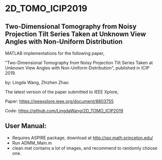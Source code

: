 # 2D_TOMO_ICIP2019
Two-Dimensional Tomography from Noisy Projection Tilt Series Taken at Unknown View Angles with Non-Uniform Distribution
-------------------------------------------------------

MATLAB implementations for the following paper,

"Two-Dimensional Tomography from Noisy Projection Tilt Series Taken at Unknown View Angles with Non-Uniform Distribution",
published in ICIP 2019.

by: Lingda Wang, Zhizhen Zhao

The latest version of the paper submitted to IEEE Xplore,

Paper: https://ieeexplore.ieee.org/document/8803755

Code: https://github.com/LingdaWang/2D_TOMO_ICIP2019

User Manual:
-------------------------------------------------------
- Requires ASPIRE package, download at http://spr.math.princeton.edu/
- Run ADMM_Main.m
- clean.mat contains a lot of images, and recommend to randomly choose one.
